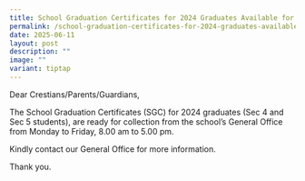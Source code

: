 ```yaml
---
title: School Graduation Certificates for 2024 Graduates Available for Pick up
permalink: /school-graduation-certificates-for-2024-graduates-available-for-pick-up/
date: 2025-06-11
layout: post
description: ""
image: ""
variant: tiptap
---
```

<p>Dear Crestians/Parents/Guardians,</p>
<p>The School Graduation Certificates (SGC) for 2024 graduates (Sec 4 and
Sec 5 students), are ready for collection from the school’s General Office
from Monday to Friday, 8.00 am to 5.00 pm.</p>
<p>Kindly contact our General Office for more information.</p>
<p>Thank you.</p>